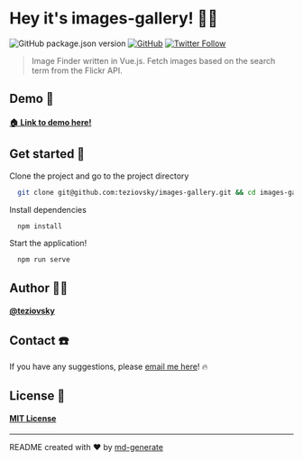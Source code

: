 # Hey it's images-gallery! 🖖🏼

![GitHub package.json version](https://img.shields.io/github/package-json/v/teziovsky/images-gallery) [![GitHub](https://img.shields.io/github/license/teziovsky/images-gallery)](https://choosealicense.com/licenses/mit/) [![Twitter Follow](https://img.shields.io/twitter/follow/teziovsky?style=social)](https://www.twitter.com/teziovsky)

> Image Finder written in Vue.js. Fetch images based on the search term from the Flickr API.

## Demo 👀
#### [🏠 Link to demo here!](https://teziovsky.github.io/images-gallery/)

## Get started 🏁

Clone the project and go to the project directory

```bash
  git clone git@github.com:teziovsky/images-gallery.git && cd images-gallery
```

Install dependencies

```bash
  npm install
```

Start the application!

```bash
  npm run serve
```

## Author 🙎🏼‍

#### [@teziovsky](https://www.github.com/teziovsky)

## Contact ☎️

If you have any suggestions, please [email me here](mailto:kontakt@jakubsoboczynski.pl)! 🔥

## License 🧾

#### [MIT License](https://choosealicense.com/licenses/mit/)

---

README created with ❤️ by [md-generate](https://www.npmjs.com/package/md-generate)

